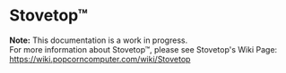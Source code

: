 # Stovetop™

**Note:** This documentation is a work in progress.  
For more information about Stovetop™, please see Stovetop's Wiki Page: https://wiki.popcorncomputer.com/wiki/Stovetop
